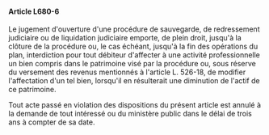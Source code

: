 #### Article L680-6

Le jugement d'ouverture d'une procédure de sauvegarde, de redressement judiciaire ou de liquidation judiciaire emporte, de plein droit, jusqu'à la clôture de la procédure ou, le cas échéant, jusqu'à la fin des opérations du plan, interdiction pour tout débiteur d'affecter à une activité professionnelle un bien compris dans le patrimoine visé par la procédure ou, sous réserve du versement des revenus mentionnés à l'article L. 526-18, de modifier l'affectation d'un tel bien, lorsqu'il en résulterait une diminution de l'actif de ce patrimoine.

Tout acte passé en violation des dispositions du présent article est annulé à la demande de tout intéressé ou du ministère public dans le délai de trois ans à compter de sa date.

